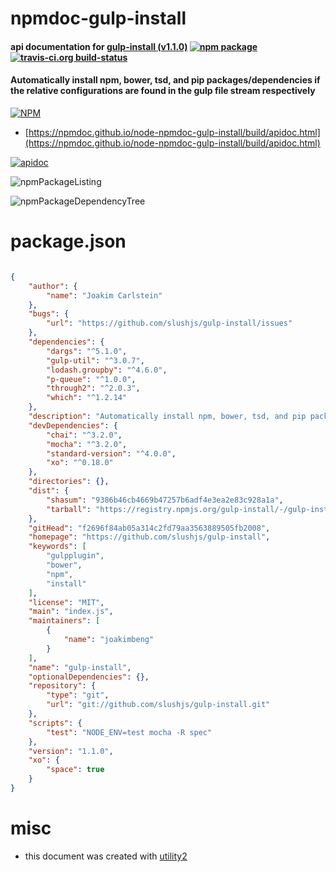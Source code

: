 # npmdoc-gulp-install

#### api documentation for  [gulp-install (v1.1.0)](https://github.com/slushjs/gulp-install)  [![npm package](https://img.shields.io/npm/v/npmdoc-gulp-install.svg?style=flat-square)](https://www.npmjs.org/package/npmdoc-gulp-install) [![travis-ci.org build-status](https://api.travis-ci.org/npmdoc/node-npmdoc-gulp-install.svg)](https://travis-ci.org/npmdoc/node-npmdoc-gulp-install)

#### Automatically install npm, bower, tsd, and pip packages/dependencies if the relative configurations are found in the gulp file stream respectively

[![NPM](https://nodei.co/npm/gulp-install.png?downloads=true&downloadRank=true&stars=true)](https://www.npmjs.com/package/gulp-install)

- [https://npmdoc.github.io/node-npmdoc-gulp-install/build/apidoc.html](https://npmdoc.github.io/node-npmdoc-gulp-install/build/apidoc.html)

[![apidoc](https://npmdoc.github.io/node-npmdoc-gulp-install/build/screenCapture.buildCi.browser.%252Ftmp%252Fbuild%252Fapidoc.html.png)](https://npmdoc.github.io/node-npmdoc-gulp-install/build/apidoc.html)

![npmPackageListing](https://npmdoc.github.io/node-npmdoc-gulp-install/build/screenCapture.npmPackageListing.svg)

![npmPackageDependencyTree](https://npmdoc.github.io/node-npmdoc-gulp-install/build/screenCapture.npmPackageDependencyTree.svg)



# package.json

```json

{
    "author": {
        "name": "Joakim Carlstein"
    },
    "bugs": {
        "url": "https://github.com/slushjs/gulp-install/issues"
    },
    "dependencies": {
        "dargs": "^5.1.0",
        "gulp-util": "^3.0.7",
        "lodash.groupby": "^4.6.0",
        "p-queue": "^1.0.0",
        "through2": "^2.0.3",
        "which": "^1.2.14"
    },
    "description": "Automatically install npm, bower, tsd, and pip packages/dependencies if the relative configurations are found in the gulp file stream respectively",
    "devDependencies": {
        "chai": "^3.2.0",
        "mocha": "^3.2.0",
        "standard-version": "^4.0.0",
        "xo": "^0.18.0"
    },
    "directories": {},
    "dist": {
        "shasum": "9386b46cb4669b47257b6adf4e3ea2e83c928a1a",
        "tarball": "https://registry.npmjs.org/gulp-install/-/gulp-install-1.1.0.tgz"
    },
    "gitHead": "f2696f84ab05a314c2fd79aa3563889505fb2008",
    "homepage": "https://github.com/slushjs/gulp-install",
    "keywords": [
        "gulpplugin",
        "bower",
        "npm",
        "install"
    ],
    "license": "MIT",
    "main": "index.js",
    "maintainers": [
        {
            "name": "joakimbeng"
        }
    ],
    "name": "gulp-install",
    "optionalDependencies": {},
    "repository": {
        "type": "git",
        "url": "git://github.com/slushjs/gulp-install.git"
    },
    "scripts": {
        "test": "NODE_ENV=test mocha -R spec"
    },
    "version": "1.1.0",
    "xo": {
        "space": true
    }
}
```



# misc
- this document was created with [utility2](https://github.com/kaizhu256/node-utility2)
